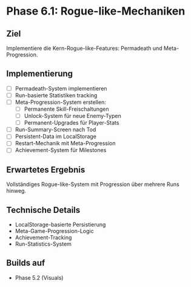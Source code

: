 # Phase 6.1: Rogue-like-Mechaniken

## Ziel
Implementiere die Kern-Rogue-like-Features: Permadeath und Meta-Progression.

## Implementierung

- [ ] Permadeath-System implementieren
- [ ] Run-basierte Statistiken tracking
- [ ] Meta-Progression-System erstellen:
  - [ ] Permanente Skill-Freischaltungen
  - [ ] Unlock-System für neue Enemy-Typen
  - [ ] Permanent-Upgrades für Player-Stats
- [ ] Run-Summary-Screen nach Tod
- [ ] Persistent-Data im LocalStorage
- [ ] Restart-Mechanik mit Meta-Progression
- [ ] Achievement-System für Milestones

## Erwartetes Ergebnis
Vollständiges Rogue-like-System mit Progression über mehrere Runs hinweg.

## Technische Details
- LocalStorage-basierte Persistierung
- Meta-Game-Progression-Logic
- Achievement-Tracking
- Run-Statistics-System

## Builds auf
- Phase 5.2 (Visuals)

